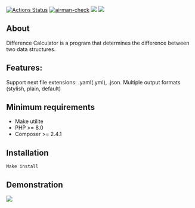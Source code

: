 [![Actions Status](https://github.com/Airman57/php-project-48/workflows/hexlet-check/badge.svg)](https://github.com/Airman57/php-project-48/actions)
[![airman-check](https://github.com/Airman57/php-project-48/actions/workflows/airman-actions.check.yml/badge.svg)](https://github.com/Airman57/php-project-48/actions/workflows/airman-actions.check.yml)
<a href="https://codeclimate.com/github/Airman57/php-project-48/maintainability"><img src="https://api.codeclimate.com/v1/badges/92374ff88d2faaed58d6/maintainability" /></a>
<a href="https://codeclimate.com/github/Airman57/php-project-48/test_coverage"><img src="https://api.codeclimate.com/v1/badges/92374ff88d2faaed58d6/test_coverage" /></a>
 
 ## About
Difference Calculator is a program that determines the difference between two data structures.

 ## Features:

Support next file extensions: .yaml(.yml), .json.
Multiple output formats (stylish, plain, default)
 
 ## Minimum requirements

 * Make utilite
 * PHP >= 8.0
 * Composer >= 2.4.1
 
 
 ## Installation
 
    Make install

 ## Demonstration
 <a href="https://asciinema.org/a/nKyIEadSUY4U3Fss2nMc8YTKT" target="_blank"><img src="https://asciinema.org/a/nKyIEadSUY4U3Fss2nMc8YTKT.svg" /></a>